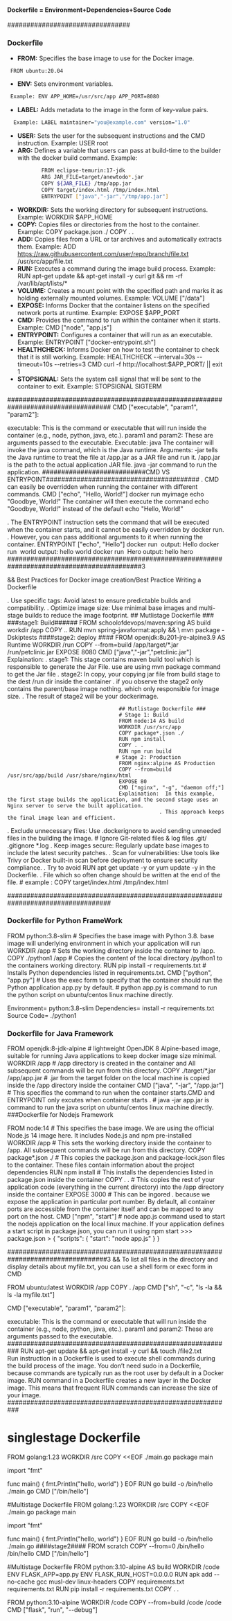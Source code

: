 #### Dockerfile = Environment+Dependencies+Source Code
################################
### Dockerfile 
- **FROM:** Specifies the base image to use for the Docker image.
```sh
 FROM ubuntu:20.04
```
- **ENV:** Sets environment variables.
```sh
 Example: ENV APP_HOME=/usr/src/app APP_PORT=8080
```
- **LABEL:** Adds metadata to the image in the form of key-value pairs.
```sh
  Example: LABEL maintainer="you@example.com" version="1.0"
```
- **USER:** Sets the user for the subsequent instructions and the CMD instruction.
  Example: USER root
- **ARG:** Defines a variable that users can pass at build-time to the builder with the docker build command.
  Example: 
```sh
           FROM eclipse-temurin:17-jdk
           ARG JAR_FILE=target/anewtodo*.jar
           COPY ${JAR_FILE} /tmp/app.jar
           COPY target/index.html /tmp/index.html
           ENTRYPOINT ["java","-jar","/tmp/app.jar"]
```
- **WORKDIR:** Sets the working directory for subsequent instructions.
  Example: WORKDIR $APP_HOME
- **COPY:**  Copies files or directories from the host to the container.
  Example: COPY package.json ./ COPY . .
- **ADD:**  Copies files from a URL or tar archives and automatically extracts them.
  Example: ADD https://raw.githubusercontent.com/user/repo/branch/file.txt /usr/src/app/file.txt
- **RUN:**  Executes a command during the image build process.
  Example: RUN apt-get update && apt-get install -y curl git && rm -rf /var/lib/apt/lists/*
- **VOLUME:**  Creates a mount point with the specified path and marks it as holding externally mounted volumes.
  Example: VOLUME ["/data"]
- **EXPOSE:** Informs Docker that the container listens on the specified network ports at runtime.
  Example: EXPOSE $APP_PORT
- **CMD:** Provides the command to run within the container when it starts.
  Example: CMD ["node", "app.js"]
- **ENTRYPOINT:** Configures a container that will run as an executable.
 Example: ENTRYPOINT ["docker-entrypoint.sh"]
- **HEALTHCHECK:** Informs Docker on how to test the container to check that it is still working.
 Example: HEALTHCHECK --interval=30s --timeout=10s --retries=3 CMD curl -f http://localhost:$APP_PORT/ || exit 1
- **STOPSIGNAL:** Sets the system call signal that will be sent to the container to exit.
 Example: STOPSIGNAL SIGTERM

###################################################################################
CMD ["executable", "param1", "param2"]:

  executable: This is the command or executable that will run inside the container (e.g., node, python, java, etc.).
  param1 and param2: These are arguments passed to the executable.
  Executable: java
  The container will invoke the java command, which is the Java runtime.
  Arguments:
  -jar tells the Java runtime to treat the file at /app.jar as a JAR file and run it.
  /app.jar is the path to the actual application JAR file.
  java -jar command to run the application.
  ###########################CMD VS ENTRYPOINT########################################
  . CMD can easily be overridden when running the container with different commands.
   CMD ["echo", "Hello, World!"]
  docker run myimage echo "Goodbye, World!"
  The container will then execute the command echo "Goodbye, World!" instead of the default echo "Hello, World!"
  
  . The ENTRYPOINT instruction sets the command that will be executed when the container starts, and it cannot be easily overridden by docker run. 
  . However, you can pass additional arguments to it when running the container.
   ENTRYPOINT ["echo", "Hello"]
   docker run <image>
   output: Hello
   docker run <image> world
   output: hello world
   docker run <image> Hero
   output: hello hero
###########################################################################################3  

&& Best Practices for Docker image creation/Best Practice Writing a Dockerfile 

.  Use specific tags:                   Avoid latest to ensure predictable builds and compatibility.
.  Optimize image size:                 Use minimal base images and multi-stage builds to reduce the image footprint.
                                           ## Mutlistage Dockerfile ###
                                             ###stage1: Build######
                                            FROM schoolofdevops/maven:spring AS build
                                            workdir /app
                                            COPY ..
                                            RUN mvn spring-javaformat:apply && \ mvn package -Dskiptests
                                            ####stage2: deploy ####
                                            FROM openjdk:8u201-jre-alpine3.9 AS Runtime
                                            WORKDIR /run
                                            COPY --from=build /app/target/*.jar /run/petclinic.jar
                                            EXPOSE 8080
                                            CMD ["java","-jar","petclinic.jar"]
                                        Explaination: 
                                           . stage1:  This stage contains maven build tool which is responsible to generate the Jar File. use are using mvn package command to get the Jar file 
                                           . stage2:   In copy, your copying jar file from build stage to the dest /run dir inside the container 
                                                      . if you observe the stage2 only contains the parent/base image nothing. which only responsible for image size.
                                                      . The result of stage2 will be your dockerimage.
      
                                          
                                        ## Mutlistage Dockerfile ###
                                        # Stage 1: Build
                                        FROM node:14 AS build
                                        WORKDIR /usr/src/app
                                        COPY package*.json ./
                                        RUN npm install
                                        COPY . .
                                        RUN npm run build
                                       # Stage 2: Production
                                        FROM nginx:alpine AS Production 
                                        COPY --from=build /usr/src/app/build /usr/share/nginx/html
                                        EXPOSE 80
                                        CMD ["nginx", "-g", "daemon off;"]
                                        Explaination:  In this example, the first stage builds the application, and the second stage uses an Nginx server to serve the built application. 
                                                     . This approach keeps the final image lean and efficient.

.  Exclude unnecessary files:           Use .dockerignore to avoid sending unneeded files in the building the image.
                                        # Ignore Git-related files & log files
                                              .git/
                                              .gitignore
                                              *.log
.  Keep images secure:                  Regularly update base images to include the latest security patches.
.  Scan for vulnerabilities:            Use tools like Trivy or Docker built-in scan before deployment to ensure security compliance.
. Try to avoid RUN apt get update -y or yum update -y in the Dockerfile.
. File which so often change should be written at the end of the file. # example : COPY target/index.html /tmp/index.html


###################################################################################
### Dockerfile for Python FrameWork
FROM python:3.8-slim                         # Specifies the base image with Python 3.8.  base image will underlying environment in which your application will run               
WORKDIR /app                                 # Sets the working directory inside the container to /app.
COPY ./python1 /app                          # Copies the content of the local directory /python1 to the containers working directory.
RUN pip install -r requirements.txt          # Installs Python dependencies listed in requirements.txt.
CMD ["python", "app.py"]                     # Uses the exec form to specify that the container should run the Python application app.py by default. 
                                             # python app.py is command to run the python script on ubuntu/centos linux machine directly.
                      
Environment= python:3.8-slim
Dependencies= install -r requirements.txt 
Source Code= ./python1 

### Dockerfile for Java Framework
FROM openjdk:8-jdk-alpine                       #  lightweight OpenJDK 8 Alpine-based image, suitable for running Java applications to keep docker image size minimal.
WORKDIR /app                                    #  /app directory is created in the container and All subsequent commands will be run from this directory.
COPY ./target/*.jar /app/app.jar                #  .jar from the target folder on the local machine is copied inside the /app directory inside the container
CMD ["java", "-jar", "/app.jar"]                #   This specifies the command to run when the container starts.CMD and ENTRYPOINT only excutes when container starts .
                                                # java -jar app.jar is command to run the java script on ubuntu/centos linux machine directly.
###Dockerfile for Nodejs Framework

FROM node:14                           # This specifies the base image. We are  using the official Node.js 14 image here. It includes Node.js and npm pre-installed        
WORKDIR /app                           # This sets the working directory inside the container to /app. All subsequent commands will be run from this directory.
COPY package*.json ./                  # This copies the package.json and package-lock.json files to the container. These files contain information about the project dependencies
RUN npm install                        # This installs the dependencies listed in package.json inside the container
COPY . .                               # This copies the rest of your application code (everything in the current directory) into the /app directory inside the container
EXPOSE 3000                            #  This can be ingored . because we expose the application in particular port number. 
                                         By default, all container ports are accessible from the container itself and can be mapped to any port on the host.
CMD ["npm", "start"]                  # node app.js command used to start the nodejs  application on the local linux machine. 
                                         If your application defines a start script in package.json, you can run it using npm start
                                         >>> package.json 
                                         > {
                                              "scripts": {
                                            "start": "node app.js"
                                            }
                                           }


##################################################################################3
&& To list all files in the directory and display details about myfile.txt, you can use a shell form or exec form in CMD

FROM ubuntu:latest
WORKDIR /app
COPY . /app
CMD ["sh", "-c", "ls -la && ls -la myfile.txt"]

CMD ["executable", "param1", "param2"]:

executable: This is the command or executable that will run inside the container (e.g., node, python, java, etc.).
param1 and param2: These are arguments passed to the executable.
###########################################################
RUN apt-get update && apt-get install -y curl && touch /file2.txt  
    Run instruction in a Dockerfile is used to execute shell commands during the build process of the image.
    You don’t need sudo in a Dockerfile, because commands are typically run as the root user by default in a Docker image.
    RUN command in a Dockerfile creates a new layer in the Docker image. This means that frequent RUN commands can increase the size of your image.
###########################################################
# singlestage Dockerfile
FROM golang:1.23
WORKDIR /src
COPY <<EOF ./main.go
package main

import "fmt"

func main() {
  fmt.Println("hello, world")
}
EOF
RUN go build -o /bin/hello ./main.go
CMD ["/bin/hello"]

#Multistage Dockerfile
FROM golang:1.23
WORKDIR /src
COPY <<EOF ./main.go
package main

import "fmt"

func main() {
  fmt.Println("hello, world")
}
EOF
RUN go build -o /bin/hello ./main.go
 ####stage2####
FROM scratch
COPY --from=0 /bin/hello /bin/hello
CMD ["/bin/hello"]

#Multistage Dockerfile
FROM python:3.10-alpine AS build
WORKDIR /code
ENV FLASK_APP=app.py
ENV FLASK_RUN_HOST=0.0.0.0
RUN apk add --no-cache gcc musl-dev linux-headers
COPY requirements.txt requirements.txt
RUN pip install -r requirements.txt
COPY . .

FROM python:3.10-alpine 
WORKDIR /code
COPY --from=build /code /code
CMD ["flask", "run", "--debug"]